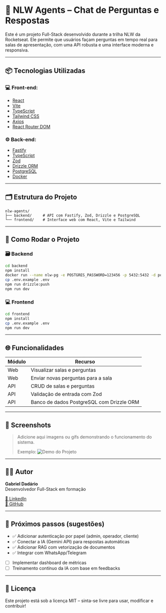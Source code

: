 # 🤖 NLW Agents – Chat de Perguntas e Respostas

Este é um projeto Full-Stack desenvolvido durante a trilha NLW da Rocketseat. Ele permite que usuários façam perguntas em tempo real para salas de apresentação, com uma API robusta e uma interface moderna e responsiva.

---

## 📦 Tecnologias Utilizadas

### 💻 Front-end:
- [React](https://reactjs.org/)
- [Vite](https://vitejs.dev/)
- [TypeScript](https://www.typescriptlang.org/)
- [Tailwind CSS](https://tailwindcss.com/)
- [Axios](https://axios-http.com/)
- [React Router DOM](https://reactrouter.com/en/main)

### ⚙️ Back-end:
- [Fastify](https://www.fastify.io/)
- [TypeScript](https://www.typescriptlang.org/)
- [Zod](https://zod.dev/)
- [Drizzle ORM](https://orm.drizzle.team/)
- [PostgreSQL](https://www.postgresql.org/)
- [Docker](https://www.docker.com/)

---

## 🗂️ Estrutura do Projeto

```
nlw-agents/
├── backend/     # API com Fastify, Zod, Drizzle e PostgreSQL
└── frontend/    # Interface web com React, Vite e Tailwind
```

---

## 🚀 Como Rodar o Projeto

### 🗃️ Backend

```bash
cd backend
npm install
docker run --name nlw-pg -e POSTGRES_PASSWORD=123456 -p 5432:5432 -d postgres
cp .env.example .env
npm run drizzle:push
npm run dev
```

### 💻 Frontend

```bash
cd frontend
npm install
cp .env.example .env
npm run dev
```

---

## 🌐 Funcionalidades

| Módulo     | Recurso                                       |
|------------|-----------------------------------------------|
| Web        | Visualizar salas e perguntas                  |
| Web        | Enviar novas perguntas para a sala            |
| API        | CRUD de salas e perguntas                     |
| API        | Validação de entrada com Zod                  |
| API        | Banco de dados PostgreSQL com Drizzle ORM     |

---

## 📸 Screenshots

> Adicione aqui imagens ou gifs demonstrando o funcionamento do sistema.
>
> Exemplo:
> ![Demo do Projeto](./screenshot.png)

---

## 🧑‍💻 Autor

**Gabriel Dadário**  
Desenvolvedor Full-Stack em formação

[🔗 LinkedIn](https://www.linkedin.com/in/seuusuario)  
[🐙 GitHub](https://github.com/seuusuario)

---

## 🏁 Próximos passos (sugestões)

- ✅ Adicionar autenticação por papel (admin, operador, cliente)
- ✅ Conectar a IA (Gemini API) para respostas automáticas
- ✅ Adicionar RAG com vetorização de documentos
- ✅ Integrar com WhatsApp/Telegram
- [ ] Implementar dashboard de métricas
- [ ] Treinamento contínuo da IA com base em feedbacks

---

## 📄 Licença

Este projeto está sob a licença MIT – sinta-se livre para usar, modificar e contribuir!
